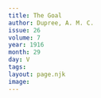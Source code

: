 ```yaml
---
title: The Goal
author: Dupree, A. M. C.
issue: 26
volume: 7
year: 1916
month: 29
day: V
tags:
layout: page.njk
image:
---
```


